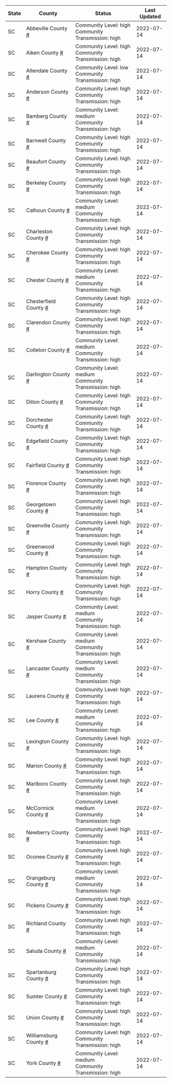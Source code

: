 State | County | Status | Last Updated
--- | --- | --- | --- 
SC | Abbeville County <a href="#abbeville_county">#</a> | <a name="abbeville_county"></a>Community Level: high<br/>Community Transmission: high | 2022-07-14
SC | Aiken County <a href="#aiken_county">#</a> | <a name="aiken_county"></a>Community Level: high<br/>Community Transmission: high | 2022-07-14
SC | Allendale County <a href="#allendale_county">#</a> | <a name="allendale_county"></a>Community Level: low<br/>Community Transmission: high | 2022-07-14
SC | Anderson County <a href="#anderson_county">#</a> | <a name="anderson_county"></a>Community Level: high<br/>Community Transmission: high | 2022-07-14
SC | Bamberg County <a href="#bamberg_county">#</a> | <a name="bamberg_county"></a>Community Level: medium<br/>Community Transmission: high | 2022-07-14
SC | Barnwell County <a href="#barnwell_county">#</a> | <a name="barnwell_county"></a>Community Level: high<br/>Community Transmission: high | 2022-07-14
SC | Beaufort County <a href="#beaufort_county">#</a> | <a name="beaufort_county"></a>Community Level: high<br/>Community Transmission: high | 2022-07-14
SC | Berkeley County <a href="#berkeley_county">#</a> | <a name="berkeley_county"></a>Community Level: high<br/>Community Transmission: high | 2022-07-14
SC | Calhoun County <a href="#calhoun_county">#</a> | <a name="calhoun_county"></a>Community Level: medium<br/>Community Transmission: high | 2022-07-14
SC | Charleston County <a href="#charleston_county">#</a> | <a name="charleston_county"></a>Community Level: high<br/>Community Transmission: high | 2022-07-14
SC | Cherokee County <a href="#cherokee_county">#</a> | <a name="cherokee_county"></a>Community Level: high<br/>Community Transmission: high | 2022-07-14
SC | Chester County <a href="#chester_county">#</a> | <a name="chester_county"></a>Community Level: medium<br/>Community Transmission: high | 2022-07-14
SC | Chesterfield County <a href="#chesterfield_county">#</a> | <a name="chesterfield_county"></a>Community Level: high<br/>Community Transmission: high | 2022-07-14
SC | Clarendon County <a href="#clarendon_county">#</a> | <a name="clarendon_county"></a>Community Level: high<br/>Community Transmission: high | 2022-07-14
SC | Colleton County <a href="#colleton_county">#</a> | <a name="colleton_county"></a>Community Level: medium<br/>Community Transmission: high | 2022-07-14
SC | Darlington County <a href="#darlington_county">#</a> | <a name="darlington_county"></a>Community Level: medium<br/>Community Transmission: high | 2022-07-14
SC | Dillon County <a href="#dillon_county">#</a> | <a name="dillon_county"></a>Community Level: high<br/>Community Transmission: high | 2022-07-14
SC | Dorchester County <a href="#dorchester_county">#</a> | <a name="dorchester_county"></a>Community Level: high<br/>Community Transmission: high | 2022-07-14
SC | Edgefield County <a href="#edgefield_county">#</a> | <a name="edgefield_county"></a>Community Level: high<br/>Community Transmission: high | 2022-07-14
SC | Fairfield County <a href="#fairfield_county">#</a> | <a name="fairfield_county"></a>Community Level: high<br/>Community Transmission: high | 2022-07-14
SC | Florence County <a href="#florence_county">#</a> | <a name="florence_county"></a>Community Level: high<br/>Community Transmission: high | 2022-07-14
SC | Georgetown County <a href="#georgetown_county">#</a> | <a name="georgetown_county"></a>Community Level: high<br/>Community Transmission: high | 2022-07-14
SC | Greenville County <a href="#greenville_county">#</a> | <a name="greenville_county"></a>Community Level: high<br/>Community Transmission: high | 2022-07-14
SC | Greenwood County <a href="#greenwood_county">#</a> | <a name="greenwood_county"></a>Community Level: high<br/>Community Transmission: high | 2022-07-14
SC | Hampton County <a href="#hampton_county">#</a> | <a name="hampton_county"></a>Community Level: high<br/>Community Transmission: high | 2022-07-14
SC | Horry County <a href="#horry_county">#</a> | <a name="horry_county"></a>Community Level: high<br/>Community Transmission: high | 2022-07-14
SC | Jasper County <a href="#jasper_county">#</a> | <a name="jasper_county"></a>Community Level: medium<br/>Community Transmission: high | 2022-07-14
SC | Kershaw County <a href="#kershaw_county">#</a> | <a name="kershaw_county"></a>Community Level: medium<br/>Community Transmission: high | 2022-07-14
SC | Lancaster County <a href="#lancaster_county">#</a> | <a name="lancaster_county"></a>Community Level: medium<br/>Community Transmission: high | 2022-07-14
SC | Laurens County <a href="#laurens_county">#</a> | <a name="laurens_county"></a>Community Level: high<br/>Community Transmission: high | 2022-07-14
SC | Lee County <a href="#lee_county">#</a> | <a name="lee_county"></a>Community Level: medium<br/>Community Transmission: high | 2022-07-14
SC | Lexington County <a href="#lexington_county">#</a> | <a name="lexington_county"></a>Community Level: high<br/>Community Transmission: high | 2022-07-14
SC | Marion County <a href="#marion_county">#</a> | <a name="marion_county"></a>Community Level: high<br/>Community Transmission: high | 2022-07-14
SC | Marlboro County <a href="#marlboro_county">#</a> | <a name="marlboro_county"></a>Community Level: high<br/>Community Transmission: high | 2022-07-14
SC | McCormick County <a href="#mccormick_county">#</a> | <a name="mccormick_county"></a>Community Level: medium<br/>Community Transmission: high | 2022-07-14
SC | Newberry County <a href="#newberry_county">#</a> | <a name="newberry_county"></a>Community Level: high<br/>Community Transmission: high | 2022-07-14
SC | Oconee County <a href="#oconee_county">#</a> | <a name="oconee_county"></a>Community Level: high<br/>Community Transmission: high | 2022-07-14
SC | Orangeburg County <a href="#orangeburg_county">#</a> | <a name="orangeburg_county"></a>Community Level: medium<br/>Community Transmission: high | 2022-07-14
SC | Pickens County <a href="#pickens_county">#</a> | <a name="pickens_county"></a>Community Level: high<br/>Community Transmission: high | 2022-07-14
SC | Richland County <a href="#richland_county">#</a> | <a name="richland_county"></a>Community Level: high<br/>Community Transmission: high | 2022-07-14
SC | Saluda County <a href="#saluda_county">#</a> | <a name="saluda_county"></a>Community Level: medium<br/>Community Transmission: high | 2022-07-14
SC | Spartanburg County <a href="#spartanburg_county">#</a> | <a name="spartanburg_county"></a>Community Level: high<br/>Community Transmission: high | 2022-07-14
SC | Sumter County <a href="#sumter_county">#</a> | <a name="sumter_county"></a>Community Level: high<br/>Community Transmission: high | 2022-07-14
SC | Union County <a href="#union_county">#</a> | <a name="union_county"></a>Community Level: high<br/>Community Transmission: high | 2022-07-14
SC | Williamsburg County <a href="#williamsburg_county">#</a> | <a name="williamsburg_county"></a>Community Level: high<br/>Community Transmission: high | 2022-07-14
SC | York County <a href="#york_county">#</a> | <a name="york_county"></a>Community Level: medium<br/>Community Transmission: high | 2022-07-14
